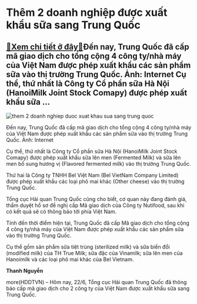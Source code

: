 Thêm 2 doanh nghiệp được xuất khẩu sữa sang Trung Quốc
======================================================

[:gift:Xem chi tiết ở đây:gift:](https://hddtvn.com/them-2-doanh-nghiep-duoc-xuat-khau-sua-sang-trung-quoc/)Đến nay, Trung Quốc đã cấp mã giao dịch cho tổng cộng 4 công ty/nhà máy của Việt Nam được phép xuất khẩu các sản phẩm sữa vào thị trường Trung Quốc. Ảnh: Internet Cụ thể, thứ nhất là Công ty Cổ phần sữa Hà Nội (HanoiMilk Joint Stock Comapy) được phép xuất khẩu sữa …
--------------------------------------------------------------------------------------------------------------------------------------------------------------------------------------------------------------------------------------------------------------------------





![them 2 doanh nghiep duoc xuat khau sua sang trung quoc](https://haiquanonline.com.vn/stores/news_dataimages/hoalt/062020/08/14/4433_Ynh_3_1.jpg?rt=20200622201517 "Thêm 2 doanh nghiệp được xuất khẩu sữa sang Trung Quốc")


Đến nay, Trung Quốc đã cấp mã giao dịch cho tổng cộng 4 công ty/nhà máy của Việt Nam được phép xuất khẩu các sản phẩm sữa vào thị trường Trung Quốc. Ảnh: Internet



Cụ thể, thứ nhất là Công ty Cổ phần sữa Hà Nội (HanoiMilk Joint Stock Comapy) được phép xuất khẩu sữa lên men (Fermented Milk) và sữa lên men bổ sung hương vị (Flavored fermented milk) vào thị trường Trung Quốc.


Thứ hai là Công ty TNHH Bel Việt Nam (Bel VietNam Company Limited) được phép xuất khẩu các loại phô mai khác (Other cheese) vào thị trường Trung Quốc.


Tổng cục Hải quan Trung Quốc cũng cho biết, cơ quan này đang đánh giá, thẩm duyệt hồ sơ đề nghị cấp Mã giao dịch của Công ty Nutifood, sau khi có kết quả sẽ có thông báo tới phía Việt Nam.


Tính đến thời điểm hiện tại, Trung Quốc đã cấp Mã giao dịch cho tổng cộng 4 công ty/nhà máy của Việt Nam được phép xuất khẩu các sản phẩm sữa vào thị trường Trung Quốc.


Cụ thể gồm sản phẩm sữa tiệt trùng (sterilized milk) và sữa biến đổi (modified milk) của TH True Milk; sữa đặc của Vinamilk; sữa lên men của Hanoimilk và các loại phô mai khác của Bel Vietnam.




**Thanh Nguyễn**



more(HDDTVN) – Hôm nay, 22/6, Tổng cục Hải quan Trung Quốc đã thông báo cấp mã giao dịch cho 2 công ty của Việt Nam được xuất khẩu sữa sang Trung Quốc.

